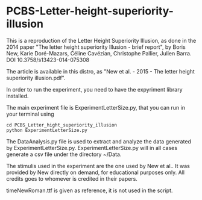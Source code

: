 # PCBS-Letter-height-superiority-illusion
This is a reproduction of the Letter Height Superiority Illusion, as done in the 2014 paper "The letter height superiority Illusion - brief report", by Boris New, Karie Doré-Mazars, Céline Cavézian, Christophe Pallier, Julien Barra.
DOI 10.3758/s13423-014-075308

The article is available in this distro, as "New et al. - 2015 - The letter height superiority illusion.pdf".

In order to run the experiment, you need to have the expyriment library installed.

The main experiment file is ExperimentLetterSize.py, that you can run in your terminal using

```
cd PCBS_Letter_hight_superiority_illusion
python ExperimentLetterSize.py
```

The DataAnalysis.py file is used to extract and analyze the data generated by ExperimentLetterSize.py. ExperimentLetterSize.py will in all cases generate a csv file under the directory ~/Data.

The stimulis used in the experiment are the one used by New et al.. It was provided by New directly on demand, for educational purposes only. All credits goes to whomever is credited in their papers.

timeNewRoman.ttf is given as reference, it is not used in the script.
